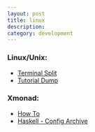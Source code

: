 ```yaml
---
layout: post
title: linux
description:
category: development
---
```


### Linux/Unix:
* [Terminal Split](http://unix.stackexchange.com/questions/7453/how-to-split-the-terminal-into-more-than-one-view)
* [Tutorial Dump](http://thedaneshproject.com/posts/good-collection-of-linux-tutorials/)

### Xmonad:
* [How To](http://www.howtogeek.com/114728/how-to-use-xmonad-a-tiling-window-manager-for-linux/)
* [Haskell - Config Archive](http://www.haskell.org/haskellwiki/Xmonad/Config_archive)
